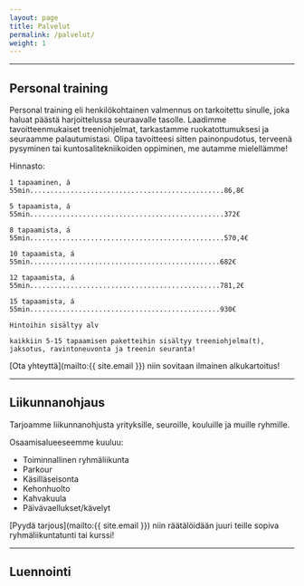 ```yaml
---
layout: page
title: Palvelut
permalink: /palvelut/
weight: 1
---
```


---

## Personal training 

Personal training eli henkilökohtainen valmennus on tarkoitettu sinulle, joka haluat päästä harjoittelussa seuraavalle tasolle. Laadimme tavoitteenmukaiset treeniohjelmat, tarkastamme ruokatottumuksesi ja seuraamme palautumistasi. Olipa tavoitteesi sitten painonpudotus, terveenä pysyminen tai kuntosalitekniikoiden oppiminen, me autamme mielellämme!

Hinnasto:

    1 tapaaminen, á 55min................................................86,8€

    5 tapaamista, á 55min................................................372€

    8 tapaamista, á 55min................................................570,4€

    10 tapaamista, á 55min...............................................682€

    12 tapaamista, á 55min...............................................781,2€

    15 tapaamista, á 55min...............................................930€
    
    Hintoihin sisältyy alv
    
`kaikkiin 5-15 tapaamisen paketteihin sisältyy treeniohjelma(t), jaksotus, ravintoneuvonta ja treenin seuranta!`

[Ota yhteyttä](mailto:{{ site.email }}) niin sovitaan ilmainen alkukartoitus!

---

## Liikunnanohjaus

Tarjoamme liikunnanohjusta yrityksille, seuroille, kouluille ja muille ryhmille.

Osaamisalueeseemme kuuluu:

* Toiminnallinen ryhmäliikunta
* Parkour
* Käsilläseisonta
* Kehonhuolto
* Kahvakuula
* Päivävaellukset/kävelyt

[Pyydä tarjous](mailto:{{ site.email }}) niin räätälöidään juuri teille sopiva ryhmäliikuntatunti tai kurssi!

---

## Luennointi


